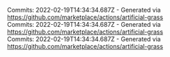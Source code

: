 Commits: 2022-02-19T14:34:34.687Z - Generated via https://github.com/marketplace/actions/artificial-grass
<br>
Commits: 2022-02-19T14:34:34.687Z - Generated via https://github.com/marketplace/actions/artificial-grass
<br>
Commits: 2022-02-19T14:34:34.687Z - Generated via https://github.com/marketplace/actions/artificial-grass
<br>
